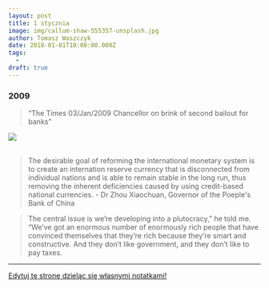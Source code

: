```yaml
---
layout: post
title: 1 stycznia
image: img/callum-shaw-555357-unsplash.jpg
author: Tomasz Waszczyk
date: 2018-01-01T10:00:00.000Z
tags:
  - 
draft: true  
---
```


### 2009

> “The Times 03/Jan/2009 Chancellor on brink of second bailout for banks”

<img src="./img/bailout/bailout.png"/><br><br>

> The desirable goal of reforming the international monetary system is to create an internation reserve currency that is disconnected from individual nations and is able to remain stable in the long run, thus removing the inherent deficiencies caused by using credit-based national currencies. - Dr Zhou Xiaochuan, Governor of the Poeple's Bank of China 

> The central issue is we’re developing into a plutocracy,” he told me. “We’ve got an enormous number of enormously rich people that have convinced themselves that they’re rich because they’re smart and constructive. And they don’t like government, and they don’t like to pay taxes.


---

<a href="https://github.com/TomaszWaszczyk/historia.waszczyk.com/edit/master/src/content/january-1.md" target="_blank">Edytuj tę stronę dzieląc się własnymi notatkami!</a>

